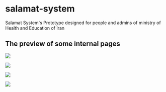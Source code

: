 # salamat-system
Salamat System's Prototype designed for people and admins of ministry of Health and Education of Iran

## The preview of some internal pages

![](https://s31.picofile.com/file/8467440776/1596086083203.jpeg) 

![](https://s30.picofile.com/file/8467440784/1597572762631.jpeg) 

![](https://s30.picofile.com/file/8467440800/1597905822583.jpeg) 

![](https://s30.picofile.com/file/8467440818/1596569640734.jpeg) 
